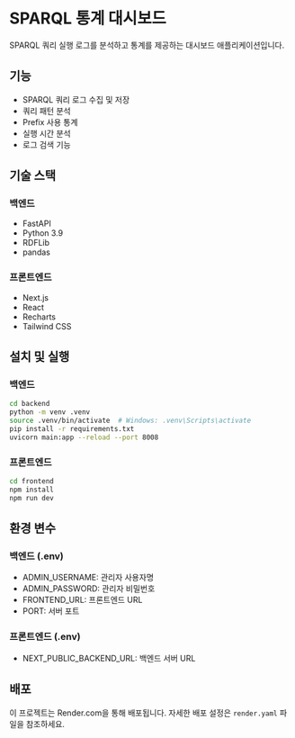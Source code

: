 # SPARQL 통계 대시보드

SPARQL 쿼리 실행 로그를 분석하고 통계를 제공하는 대시보드 애플리케이션입니다.

## 기능

- SPARQL 쿼리 로그 수집 및 저장
- 쿼리 패턴 분석
- Prefix 사용 통계
- 실행 시간 분석
- 로그 검색 기능

## 기술 스택

### 백엔드
- FastAPI
- Python 3.9
- RDFLib
- pandas

### 프론트엔드
- Next.js
- React
- Recharts
- Tailwind CSS

## 설치 및 실행

### 백엔드

```bash
cd backend
python -m venv .venv
source .venv/bin/activate  # Windows: .venv\Scripts\activate
pip install -r requirements.txt
uvicorn main:app --reload --port 8008
```

### 프론트엔드

```bash
cd frontend
npm install
npm run dev
```

## 환경 변수

### 백엔드 (.env)
- ADMIN_USERNAME: 관리자 사용자명
- ADMIN_PASSWORD: 관리자 비밀번호
- FRONTEND_URL: 프론트엔드 URL
- PORT: 서버 포트

### 프론트엔드 (.env)
- NEXT_PUBLIC_BACKEND_URL: 백엔드 서버 URL

## 배포

이 프로젝트는 Render.com을 통해 배포됩니다. 자세한 배포 설정은 `render.yaml` 파일을 참조하세요. 